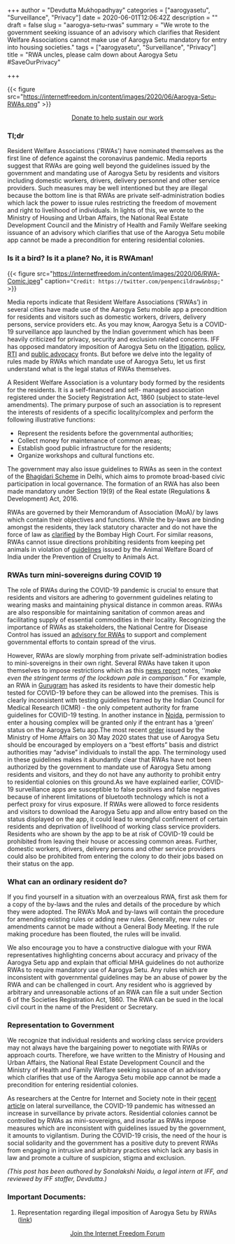 +++
author = "Devdutta Mukhopadhyay"
categories = ["aarogyasetu", "Surveillance", "Privacy"]
date = 2020-06-01T12:06:42Z
description = ""
draft = false
slug = "aarogya-setu-rwas"
summary = "We wrote to the government seeking issuance of an advisory which clarifies that Resident Welfare Associations cannot make use of Aarogya Setu mandatory for entry into housing societies."
tags = ["aarogyasetu", "Surveillance", "Privacy"]
title = "RWA uncles, please calm down about Aarogya Setu #SaveOurPrivacy"

+++




{{< figure src="https://internetfreedom.in/content/images/2020/06/Aarogya-Setu-RWAs.png" >}}

<div style="text-align:center;">
    <a href="https://internetfreedom.in/donate/" class="button">Donate to help sustain our work</a>
</div>

### Tl;dr

Resident Welfare Associations ('RWAs') have nominated themselves as the first line of defence against the coronavirus pandemic. Media reports suggest that RWAs are going well beyond the guidelines issued by the government and mandating use of Aarogya Setu by residents and visitors including domestic workers, drivers, delivery personnel and other service providers. Such measures may be well intentioned but they are illegal because the bottom line is that RWAs are private self-administration bodies which lack the power to issue rules restricting the freedom of movement and right to livelihood of individuals. In lights of this, we wrote to the Ministry of Housing and Urban Affairs, the National Real Estate Development Council and the Ministry of Health and Family Welfare seeking issuance of an advisory which clarifies that use of the Aarogya Setu mobile app cannot be made a precondition for entering residential colonies.

### Is it a bird? Is it a plane? No, it is RWAman!

{{< figure src="https://internetfreedom.in/content/images/2020/06/RWA-Comic.jpeg" caption=`"Credit: https://twitter.com/penpencildraw&nbsp;"` >}}

Media reports indicate that Resident Welfare Associations (‘RWAs’) in several cities have made use of the Aarogya Setu mobile app a precondition for residents and visitors such as domestic workers, drivers, delivery persons, service providers etc. As you may know, Aarogya Setu is a COVID-19 surveillance app launched by the Indian government which has been heavily criticized for privacy, security and exclusion related concerns.  IFF has opposed mandatory imposition of Aarogya Setu on the [litigation](https://internetfreedom.in/kerala-hc-hears-challenges-against-mandatory-imposition-of-aarogya-setu/), [policy](https://internetfreedom.in/we-studied-the-protocol-and-no-this-doesnt-sufficiently-protect-your-privacy/), [RTI](https://internetfreedom.in/aarogya-setu-through-the-right-to-information-lens/) and [public advocacy](https://internetfreedom.in/45-organizations-and-105-prominent-individuals-push-back-against-the-coercion-of-aarogya-setu/) fronts. But before we delve into the legality of rules made by RWAs which mandate use of Aarogya Setu, let us first understand what is the legal status of RWAs themselves.

A Resident Welfare Association is a voluntary body formed by the residents for the residents. It is a self-financed and self- managed association registered under the Society Registration Act, 1860 (subject to state-level amendments). The primary purpose of such an association is to represent the interests of residents of a specific locality/complex and perform the following illustrative functions:

* Represent the residents before the governmental authorities;
* Collect money for maintenance of common areas;
* Establish good public infrastructure for the residents;
* Organize workshops and cultural functions etc.

The government may also issue guidelines to RWAs as seen in the context of the [Bhagidari Scheme](http://www.rwabhagidari.com/registerRWA.htm) in Delhi, which aims to promote broad-based civic participation in local governance. The formation of an RWA has also been made mandatory under Section 19(9) of the Real estate (Regulations & Development) Act, 2016.

RWAs are governed by their Memorandum of Association (MoA)/ by laws which contain their objectives and functions. While the by-laws are binding amongst the residents, they lack statutory character and do not have the force of law as [clarified](https://indiankanoon.org/doc/1900075/) by the Bombay High Court. For similar reasons, RWAs cannot issue directions prohibiting residents from keeping pet animals in violation of [guidelines](http://www.awbi.org/awbi-pdf/pet_dog_circular_26_2_2015.pdf) issued by the Animal Welfare Board of India under the Prevention of Cruelty to Animals Act.

### RWAs turn mini-sovereigns during COVID 19

The role of RWAs during the COVID-19 pandemic is crucial to ensure that residents and visitors are adhering to government guidelines relating to wearing masks and maintaining physical distance in common areas. RWAs are also responsible for maintaining sanitation of common areas and facilitating supply of essential commodities in their locality. Recognizing the importance of RWAs as stakeholders, the National Centre for Disease Control has issued an [advisory for RWAs](https://ncdc.gov.in/WriteReadData/l892s/3931246121585916767.pdf) to support and complement governmental efforts to contain spread of the virus.

However, RWAs are slowly morphing from private self-administration bodies to mini-sovereigns in their own right. Several RWAs have taken it upon themselves to impose restrictions which as this [news report](https://timesofindia.indiatimes.com/blogs/toi-editorials/lockdown-is-easing-but-many-rwas-seem-not-to-have-noticed/) notes, _‘‘make even the stringent terms of the lockdown pale in comparison.”_ For example, an RWA in [Gurugram](https://timesofindia.indiatimes.com/city/gurgaon/gurugram-rwa-insists-on-covid-report/articleshow/75837887.cms) has asked its residents to have their domestic help tested for COVID-19 before they can be allowed into the premises. This is clearly inconsistent with testing guidelines framed by the Indian Council for Medical Research (ICMR) - the only competent authority for frame guidelines for COVID-19 testing. In another instance in [Noida](https://www.newindianexpress.com/nation/2020/apr/24/denied-medicine-for-parents-claims-noida-man-as-society-seeks-aarogya-setu-2134781.html), permission to enter a housing complex will be granted only if the entrant has a ‘green’ status on the Aarogya Setu app.The most recent [order](https://www.mha.gov.in/sites/default/files/MHAOrderDt_30052020.pdf) issued by the Ministry of Home Affairs on 30 May 2020 states that use of Aarogya Setu should be encouraged by employers on a “best efforts” basis and district authorities may “advise” individuals to install the app. The terminology used in these guidelines makes it abundantly clear that RWAs have not been authorized by the government to mandate use of Aarogya Setu among residents and visitors, and they do not have any authority to prohibit entry to residential colonies on this ground.As we have explained earlier, COVID-19 surveillance apps are susceptible to false positives and false negatives because of inherent limitations of bluetooth technology which is not a perfect proxy for virus exposure. If RWAs were allowed to force residents and visitors to download the Aarogya Setu app and allow entry based on the status displayed on the app, it could lead to wrongful confinement of certain residents and deprivation of livelihood of working class service providers. Residents who are shown by the app to be at risk of COVID-19 could be prohibited from leaving their house or accessing common areas. Further, domestic workers, drivers, delivery persons and other service providers could also be prohibited from entering the colony to do their jobs based on their status on the app.

### What can an ordinary resident do?

If you find yourself in a situation with an overzealous RWA, first ask them for a copy of the by-laws and the rules and details of the procedure by which they were adopted. The RWA’s MoA and by-laws will contain the procedure for amending existing rules or adding new rules. Generally, new rules or amendments cannot be made without a General Body Meeting. If the rule making procedure has been flouted, the rules will be invalid.

We also encourage you to have a constructive dialogue with your RWA representatives highlighting concerns about accuracy and privacy of the Aarogya Setu app and explain that official MHA guidelines do not authorize RWAs to require mandatory use of Aarogya Setu. Any rules which are inconsistent with governmental guidelines may be an abuse of power by the RWA and can be challenged in court. Any resident who is aggrieved by  arbitrary and unreasonable actions of an RWA can file a suit under Section 6 of the Societies Registration Act, 1860. The RWA can be sued in the local civil court in the name of the President or Secretary.

### Representation to Government

We recognize that individual residents and working class service providers may not always have the bargaining power to negotiate with RWAs or approach courts. Therefore, we have written to the Ministry of Housing and Urban Affairs, the National Real Estate Development Council and the Ministry of Health and Family Welfare seeking issuance of an advisory which clarifies that use of the Aarogya Setu mobile app cannot be made a precondition for entering residential colonies.

As researchers at the Centre for Internet and Society note in their [recent article](https://cis-india.org/internet-governance/blog/essay-watching-corona-or-neighbours-introducing-2018lateral-surveillance2019-during-covid201919) on lateral surveillance, the COVID-19 pandemic has witnessed an increase in surveillance by private actors. Residential colonies cannot be controlled by RWAs as mini-sovereigns, and insofar as RWAs impose measures which are inconsistent with guidelines issued by the government, it amounts to vigilantism. During the COVID-19 crisis, the need of the hour is social solidarity and the government has a positive duty to prevent RWAs from engaging in intrusive and arbitrary practices which lack any basis in law and promote a culture of suspicion, stigma and exclusion.

_(This post has been authored by Sonalakshi Naidu, a legal intern at IFF, and reviewed by IFF staffer, Devdutta.)_

### Important Documents:

1. Representation regarding illegal imposition of Aarogya Setu by RWAs ([link](https://drive.google.com/file/d/1KL23Isr2NQeEPMm4Z09TkwHqGaiK8ARB/view?usp=sharing))

<div style="text-align:center;">
    <a href="https://forum.internetfreedom.in/" class="button">Join the Internet Freedom Forum</a>
</div>



